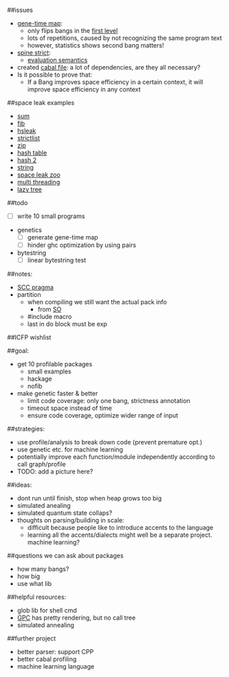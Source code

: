 ##issues
- [gene-time map](https://github.com/remysucre/comp150-FP/blob/master/myfile.result): 
  - only flips bangs in the [first level](https://github.com/remysucre/comp150-FP/blob/master/genemap.log)
  - lots of repetitions, caused by not recognizing the same program text
  - however, statistics shows second bang matters!
- [spine strict](https://github.com/remysucre/comp150-FP/blob/master/profile/hsleak/thunk2/thunk2.hs): 
  - [evaluation semantics](http://hackage.haskell.org/package/base-4.8.1.0/docs/Control-Exception-Base.html#v:evaluate)
- created [cabal file](https://github.com/remysucre/comp150-FP/blob/master/GeneticStrictness.cabal): a lot of dependencies, are they all necessary?
- Is it possible to prove that: 
  - If a Bang improves space efficiency in a certain context, it will improve space efficiency in any context

##space leak examples
- [sum](https://github.com/remysucre/comp150-FP/blob/master/profile/sumacc/3x51.hs)
- [fib](https://github.com/remysucre/comp150-FP/blob/master/profile/fib/fibsum.hs)
- [hsleak](https://github.com/remysucre/comp150-FP/tree/master/profile/hsleak)
- [strictlist](http://stackoverflow.com/questions/6630782/thunk-memory-leak-as-a-result-of-map-function/6667023#6667023)
- [zip](http://stackoverflow.com/questions/29958541/space-leak-with-recursive-list-zipwith)
- [hash table](http://stackoverflow.com/questions/7855323/fixing-a-particularly-obscure-haskell-space-leak)
- [hash 2](http://stackoverflow.com/questions/23163125/haskell-space-leak-in-hash-table-insertion)
- [string](http://stackoverflow.com/questions/19355344/space-leak-in-simple-string-generation-why)
- [space leak zoo](http://blog.ezyang.com/2011/05/space-leak-zoo/)
- [multi threading](http://stackoverflow.com/questions/7768536/space-leaks-in-haskell)
- [lazy tree](http://stackoverflow.com/questions/6638126/lazy-tree-with-a-space-leak)

##todo
- [ ] write 10 small programs
- genetics
  - [ ] generate gene-time map
  - [ ] hinder ghc optimization by using pairs
- bytestring
  - [ ] linear bytestring test

##notes: 
- [SCC pragma](https://downloads.haskell.org/~ghc/latest/docs/html/users_guide/profiling.html#scc-pragma) 
- partition
  - when compiling we still want the actual pack info
    - from [SO](http://stackoverflow.com/questions/31343246/get-package-version-to-cpp/31343829#31343829)
  - #include macro
  - last in do block must be exp

##ICFP wishlist

##goal: 
- get 10 profilable packages
  - small examples
  - hackage
  - nofib
- make genetic faster & better
  - limit code coverage: only one bang, strictness annotation
  - timeout space instead of time
  - ensure code coverage, optimize wider range of input

##strategies: 
- use profile/analysis to break down code (prevent premature opt.)
- use genetic etc. for machine learning
- potentially improve each function/module independently according to call graph/profile
- TODO: add a picture here?

##ideas: 
- dont run until finish, stop when heap grows too big
- simulated anealing
- simulated quantum state collaps?
- thoughts on parsing/building in scale: 
  - difficult because people like to introduce accents to the language
  - learning all the accents/dialects might well be a separate project. machine learning?

##questions we can ask about packages
- how many bangs?
- how big
- use what lib

##helpful resources:
- glob lib for shell cmd
- [GPC](http://book.realworldhaskell.org/read/testing-and-quality-assurance.html) has pretty rendering, but no call tree
- simulated annealing

##further project
- better parser: support CPP
- better cabal profiling
- machine learning language 
